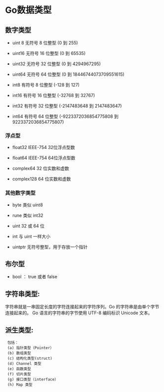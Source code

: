 # Go数据类型

## 数字类型

 * uint 8 无符号  8 位整型 (0 到 255)
 * uint16 无符号 16 位整型 (0 到 65535)
 * uint32 无符号 32 位整型 (0 到 4294967295)
 * uint64 无符号 64 位整型 (0 到 18446744073709551615)
 
 * int8 有符号 8 位整型 (-128 到 127)
 * int16 有符号 16 位整型 (-32768 到 32767)
 * int32 有符号 32 位整型 (-2147483648 到 2147483647)
 * int64 有符号 64 位整型 (-9223372036854775808 到 9223372036854775807)
 
 ### 浮点型
 
 * float32
 IEEE-754 32位浮点型数
 
 * float64
 IEEE-754 64位浮点型数
 
 * complex64
 32 位实数和虚数
 
 * complex128
 64 位实数和虚数
 
### 其他数字类型

  * byte
  类似 uint8
  
  * rune
  类似 int32
  
  * uint
  32 或 64 位
  
  * int
  与 uint 一样大小
  
  * uintptr
  无符号整型，用于存放一个指针
  
  ## 布尔型
  * bool ： true 或者 false
  
  ## 字符串类型:
  字符串就是一串固定长度的字符连接起来的字符序列。Go 的字符串是由单个字节连接起来的。
  Go 语言的字符串的字节使用 UTF-8 编码标识 Unicode 文本。
  
  ## 派生类型:
  
     包括：
     (a) 指针类型（Pointer）
     (b) 数组类型
     (c) 结构化类型(struct)
     (d) Channel 类型
     (e) 函数类型
     (f) 切片类型
     (g) 接口类型（interface）
     (h) Map 类型